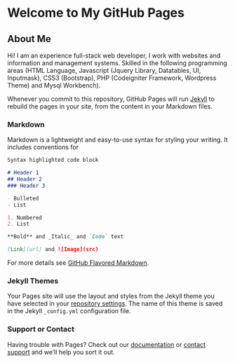 <h1 class="text-center">Welcome to My GitHub Pages</h1>


## About Me

Hi! I am an experience full-stack web developer, I work with websites and information and management systems. Skilled in the following programming areas (HTML Language, Javascript (Jquery Library, Datatables, UI, Inputmask), CSS3 (Bootstrap), PHP (Codeigniter Framework, Wordpress Theme) and Mysql Workbench).

Whenever you commit to this repository, GitHub Pages will run [Jekyll](https://jekyllrb.com/) to rebuild the pages in your site, from the content in your Markdown files.

### Markdown

Markdown is a lightweight and easy-to-use syntax for styling your writing. It includes conventions for

```markdown
Syntax highlighted code block

# Header 1
## Header 2
### Header 3

- Bulleted
- List

1. Numbered
2. List

**Bold** and _Italic_ and `Code` text

[Link](url) and ![Image](src)
```

For more details see [GitHub Flavored Markdown](https://guides.github.com/features/mastering-markdown/).

### Jekyll Themes

Your Pages site will use the layout and styles from the Jekyll theme you have selected in your [repository settings](https://github.com/bdalina54/bdalina54.github.io/settings). The name of this theme is saved in the Jekyll `_config.yml` configuration file.

### Support or Contact

Having trouble with Pages? Check out our [documentation](https://help.github.com/categories/github-pages-basics/) or [contact support](https://github.com/contact) and we’ll help you sort it out.

<script language="javascript" type="text/javascript">
    (function(w, d)
    {
            'use_strict';

            /* Logic here */

            document.getElementsByClassName('project-name')[0].innerHTML='Bradley B. Dalina';
            document.getElementsByClassName('project-tagline')[0].innerHTML='Project Compilation';

            var $head = document.getElementsByTagName('head')[0];
            var $style = d.createElement('style');
            var $csstextnode = d.createTextNode(".text-center{text-align:center;}");  

            $style.setAttribute('id', 'bradley-dalina-css');
            $style.setAttribute('type', 'text/css');
            $style.setAttribute('rel', 'stylesheet');

            $style.appendChild($csstextnode);
            $head.appendChild($style);
    })(window, document);
</script>
